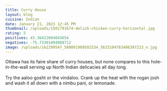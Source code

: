 ```yaml
---
title: Curry House
layout: blog
cuisine: Indian
date: January 21, 2023 12:45 PM
thumbnail: /uploads/1501791674-delish-chicken-curry-horizontal.jpg
rating: 5
positives: 45.36422064043654
negatives: -75.73301894988712
image: /uploads/162299547_580091989582534_5625104763486387223_n.jpg
---
```


O﻿ttawa has its faire share of curry houses, but none compares to this hole-in-the-wall serving up North Indian delicacies all day long.
\
\
Try the aaloo gosht or the vindaloo. Crank up the heat with the rogan josh and wash it all down with a nimbu pani, or lemonade.
